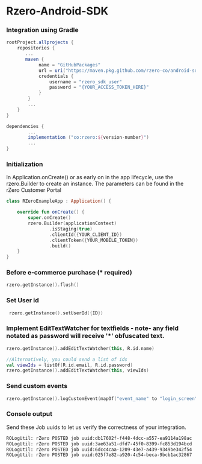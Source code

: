 # Rzero-Android-SDK

### Integration using Gradle
```groovy
rootProject.allprojects {
    repositories {
       ...
       maven {
            name = "GitHubPackages"
            url = uri("https://maven.pkg.github.com/rzero-co/android-sdk")
            credentials {
                username = "rzero_sdk_user"
                password = "{YOUR_ACCESS_TOKEN_HERE}"
            }
        }
        ...
    }
}

dependencies {
        ...
        implementation ("co:rzero:${version-number}")
        ...
}
```

### Initialization

In Application.onCreate() or as early on in the app lifecycle, use the rzero.Builder to create an instance.  The parameters can be found in the rZero Customer Portal
```kotlin
class RZeroExampleApp : Application() {

    override fun onCreate() {
        super.onCreate()
        rzero.Builder(applicationContext)
                .isStaging(true)
                .clientId({YOUR_CLIENT_ID})
                .clientToken({YOUR_MOBILE_TOKEN})
                .build()
    }
}
```

### Before e-commerce purchase (* required)
```kotlin
rzero.getInstance().flush()
```

### Set User id
```kotlin
 rzero.getInstance().setUserId({ID})
```

### Implement EditTextWatcher for textfields - note- any field notated as password will receive '*' obfuscated text.
```kotlin
rzero.getInstance().addEditTextWatcher(this, R.id.name)

//Alternatively, you could send a list of ids
val viewIds = listOf(R.id.email, R.id.password)
rzero.getInstance().addEditTextWatcher(this, viewIds)
```

### Send custom events
```kotlin
rzero.getInstance().logCustomEvent(mapOf("event_name" to "login_screen", "key_1" to "value_1"))
```

### Console output
Send these Job uuids to let us verify the correctness of your integration.
```bash
ROLogUtil: rZero POSTED job uuid:db17602f-f448-4dcc-a557-ea9114a198ac	OK:true
ROLogUtil: rZero POSTED job uuid:3ae63a51-dfd7-45f0-8399-fc853d194bcd	OK:true
ROLogUtil: rZero POSTED job uuid:6dcc4caa-1209-43e7-a439-9349be342f54	OK:true
ROLogUtil: rZero POSTED job uuid:025f7e82-a920-4c54-beca-9bcb1ac32867	OK:true
```
